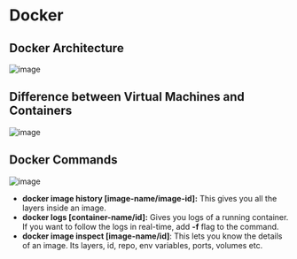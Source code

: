 # Docker
## Docker Architecture
![image](https://github.com/begh-azka/Docker/assets/97597065/b56a5b2d-dd15-4793-a341-1f80dac795b4)

## Difference between Virtual Machines and Containers
![image](https://github.com/begh-azka/Docker/assets/97597065/f6cfde51-f739-48a1-8cde-072cab4b41a5)

## Docker Commands
![image](https://github.com/begh-azka/Docker/assets/97597065/55fa66a6-d729-4c55-994f-dcb0098788f4)

- **docker image history [image-name/image-id]:** This gives you all the layers inside an image.
- **docker logs [container-name/id]:** Gives you logs of a running container. If you want to follow the logs in real-time, add **-f** flag to the command.
- **docker image inspect [image-name/id]**: This lets you know the details of an image. Its layers, id, repo, env variables, ports, volumes etc.
